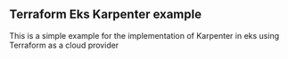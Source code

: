 ## Terraform Eks Karpenter example

This is a simple example for the implementation of Karpenter in eks using Terraform as a cloud provider

